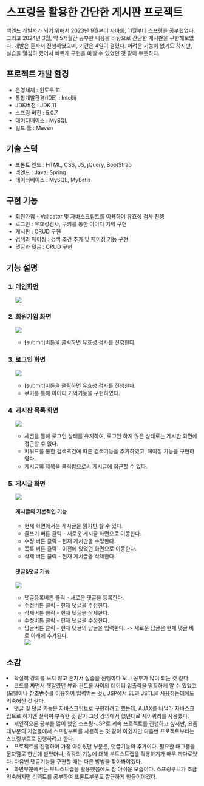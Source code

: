 <h1>스프링을 활용한 간단한 게시판 프로젝트</h1>
  백엔드 개발자가 되기 위해서 2023년 9월부터 자바를, 11월부터 스프링을 공부했었다. 그리고 2024년 3월, 약 5개월간 공부한 내용을 바탕으로 간단한 게시판을 구현해보았다.
  개발은 혼자서 진행하였으며, 기간은 4일이 걸렸다. 어려운 기능이 없기도 하지만, 실습을 열심히 했어서 빠르게 구현을 마칠 수 있었던 것 같아 뿌듯하다.
  <h2>프로젝트 개발 환경</h2>
  <ul>
    <li>운영체제 : 윈도우 11</li>
    <li>통합개발환경(IDE) : Intellij</li>
    <li>JDK버전 : JDK 11</li>
    <li>스프링 버전 : 5.0.7</li>
    <li>데이터베이스 : MySQL</li>
    <li>빌드 툴 : Maven</li>
  </ul>
  <h2>기술 스택</h2>
  <ul>
    <li>프론트 엔드 : HTML, CSS, JS, jQuery, BootStrap</li>
    <li>백엔드 : Java, Spring</li>
    <li>데이터베이스 : MySQL, MyBatis</li>
  </ul>
  <h2>구현 기능</h2>
  <ul>
    <li>회원가입 - Validator 및 자바스크립트를 이용하여 유효성 검사 진행</li>
    <li>로그인 : 유효성검사, 쿠키를 통한 아이디 기억 구현</li>
    <li>게시판 : CRUD 구현</li>
    <li>검색과 페이징 : 검색 조건 추가 및 페이징 기능 구현</li>
    <li>댓글과 덧글 : CRUD 구현</li>
  </ul>
    <h2>기능 설명</h2>
    <ol>
      <h3><li>메인화면</li></h3>
      <img src="https://github.com/DevelopIsHobby/MyPortfolio/assets/107912101/ec5062e3-2355-43ab-8f68-4caa758e586d">
      <h3><li>회원가입 화면</li></h3>
      <img src="https://github.com/DevelopIsHobby/MyPortfolio/assets/107912101/0cfaae48-2b2f-4c47-acd9-fde322ccc54a">
      <ul><li>[submit]버튼을 클릭하면 유효성 검사를 진행한다.</li></ul>      
      <h3><li>로그인 화면</li></h3>
      <img src="https://github.com/DevelopIsHobby/MyPortfolio/assets/107912101/ef1647b1-b35a-452d-9ec6-550dd9c024e2">
      <ul>
        <li>[submit]버튼을 클릭하면 유효성 검사를 진행한다.</li>
        <li>쿠키를 통해 아이디 기억기능을 구현하였다.</li>
      </ul> 
      <h3><li>게시판 목록 화면</li></h3>
      <img src="https://github.com/DevelopIsHobby/MyPortfolio/assets/107912101/d403617b-b5bf-46fa-86f6-7a9c411c7c88">
      <ul>
        <li>세션을 통해 로그인 상태를 유지하여, 로그인 하지 않은 상태로는 게시판 화면에 접근할 수 없다.</li>
        <li>키워드를 통한 검색조건에 따른 검색기능을 추가하였고, 페이징 기능을 구현하였다.</li>
        <li>게시글의 제목을 클릭함으로써 게시글에 접근할 수 있다.</li>
      </ul>
      <h3><li>게시글 화면</li></h3>
      <img src="https://github.com/DevelopIsHobby/MyPortfolio/assets/107912101/94905212-79a1-4976-8f6e-715c72c743e8">
      <h4>게시글의 기본적인 기능</h4>
        <ul>
          <li>현재 화면에서는 게시글을 읽기만 할 수 있다.</li>
          <li>글쓰기 버튼 클릭 - 새로운 게시글 화면으로 이동한다.</li>
          <li>수정 버튼 클릭 - 현재 게시판을 수정한다.</li>
          <li>목록 버튼 클릭 - 이전에 있었던 화면으로 이동한다.</li>
          <li>삭제 버튼 클릭 - 현재 게시글을 삭제한다.</li>
        </ul>
        <h4>댓글&덧글 기능</h4>
        <img src="https://github.com/DevelopIsHobby/MyPortfolio/assets/107912101/087983b1-571a-43d9-b501-fbda3674d4fa">
        <ul>
          <li>댓글등록버튼 클릭 - 새로운 댓글을 등록한다.</li>
          <li>수정버튼 클릭 - 현재 댓글을 수정한다.</li>
          <li>삭제버튼 클릭 - 현재 댓글을 삭제한다.</li>
          <li>수정버튼 클릭 - 현재 댓글을 수정한다.</li>
          <li>답글버튼 클릭 - 현재 댓글의 답글을 입력한다. -> 새로운 답글은 현재 댓글 바로 아래에 추가된다.</li>
          <img src="https://github.com/DevelopIsHobby/MyPortfolio/assets/107912101/51ad69c8-0fac-4069-91bb-f863dd8fc07e">
        </ul>
      </div>
    </ol>
  <h2>소감</h2>
    <li>확실히 강의를 보지 않고 혼자서 실습을 진행하다 보니 공부가 많이 되는 것 같다.</li>
    <li>코드를 짜면서 헷갈렸던 뷰와 컨트롤 사이의 데이터 입출력을 명확하게 알 수 있었고(모델이나 참조변수를 이용하여 입력받는 것),
    JSP에서 EL과 JSTL을 사용하는데에도 익숙해진 것 같다.</li>
    <li>댓글 및 덧글 기능은 자바스크립트로 구현하려고 했는데, AJAX를 바닐라 자바스크립트로 하기엔 실력이 부족한 것 같아 그냥 강의에서 했던대로 제이쿼리를 사용했다.</li>
    <li>개인적으론 공부를 많이 했던 스프링-JSP로 계속 프로젝트를 진행하고 싶지만, 요즘 대부분의 기업들에서 스프링부트를 사용하는 것 같아 아쉽지만 다음번 프로젝트부터는 스프링부트로 진행하려고 한다.</li>
    <li>프로젝트를 진행하며 가장 아쉬웠던 부분은, 덧글기능의 추가이다. 필요한 태그들을 문자열로 한번에 받았더니, 각각의 기능에 대해 부트스트랩을 적용하기가 매우 까다로웠다. 다음번 댓글기능을 구현할 때는 다른 방법을 찾아봐야겠다.</li>
    <li>화면부분에서는 부트스트랩을 활용했음에도 참 아쉬운 모습이다. 스프링부트가 조금 익숙해지면 리액트를 공부하여 프론트부분도 깔끔하게 만들어야겠다.</li>
